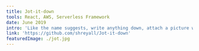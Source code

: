 ```yaml
---
title: Jot-it-down
tools: React, AWS, Serverless Framework
date: June 2019
intro: 'Like the name suggests, write anything down, attach a picture with it, add a reminder too!'
link: 'https://github.com/shreyall/Jot-it-down'
featuredImage: ./jot.jpg
---
```

